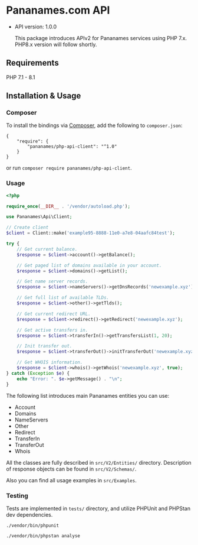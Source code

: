 # Pananames.com API

- API version: 1.0.0


  This package introduces APIv2 for Pananames services using PHP 7.x. PHP8.x version will follow shortly.

## Requirements

PHP 7.1 - 8.1

## Installation & Usage
### Composer

To install the bindings via [Composer](http://getcomposer.org/), add the following to `composer.json`:

```
{
	"require": {
		"pananames/php-api-client": "^1.0"
	}
}
```
or run `composer require pananames/php-api-client`.

### Usage

```php
<?php

require_once(__DIR__ . '/vendor/autoload.php');

use Pananames\Api\Client;

// Create client
$client = Client::make('example95-8888-11e0-a7e8-04aafc84test');

try {
    // Get current balance.
    $response = $client->account()->getBalance();

    // Get paged list of domains available in your account.
    $response = $client->domains()->getList();

    // Get name server records.
    $response = $client->nameServers()->getDnsRecords('newexample.xyz');

    // Get full list of available TLDs.
    $response = $client->other()->getTlds();

    // Get current redirect URL.
    $response = $client->redirect()->getRedirect('newexample.xyz');

    // Get active transfers in.
    $response = $client->transferIn()->getTransfersList(1, 20);

    // Init transfer out.
    $response = $client->transferOut()->initTransferOut('newexample.xyz');

    // Get WHOIS information.
    $response = $client->whois()->getWhois('newexample.xyz', true);
} catch (Exception $e) {
    echo "Error: ". $e->getMessage() . "\n";
}
```

The following list introduces main Pananames entities you can use:

- Account
- Domains
- NameServers
- Other
- Redirect
- TransferIn
- TransferOut
- Whois

All the classes are fully described in `src/V2/Entities/` directory. Description of response objects can be found in `src/V2/Schemas/`.

Also you can find all usage examples in `src/Examples`.

### Testing

Tests are implemented in `tests/` directory, and utilize PHPUnit and PHPStan dev dependencies.

`./vendor/bin/phpunit`

`./vendor/bin/phpstan analyse`